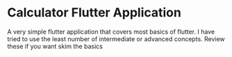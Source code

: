 # Calculator Flutter Application
A very simple flutter application that covers most basics of flutter. I have tried to use the least number of intermediate or advanced concepts. Review these
if you want skim the basics
